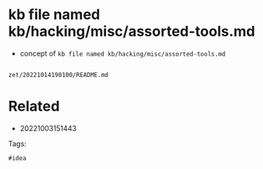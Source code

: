 # kb file named kb/hacking/misc/assorted-tools.md

- concept of `kb file named kb/hacking/misc/assorted-tools.md`

```
```

` zet/20221014190100/README.md `

# Related

- 20221003151443

Tags:

    #idea
